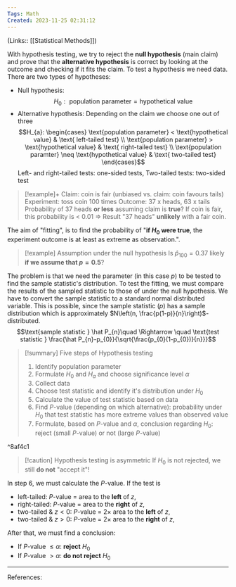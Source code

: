 ```yaml
---
Tags: Math
Created: 2023-11-25 02:31:12
---
```

(Links:: [[Statistical Methods]])

With hypothesis testing, we try to reject the **null hypothesis** (main claim) and prove that the **alternative hypothesis** is correct by looking at the outcome and checking if it fits the claim. To test a hypothesis we need data. There are two types of hypotheses: 
- Null hypothesis: $$H_{0}: \text{ population parameter} = \text{hypothetical value}$$
- Alternative hypothesis: Depending on the claim we choose one out of three $$H_{a}: \begin{cases} \text{population parameter} < \text{hypothetical value} & \text{ left-tailed test} \\
\text{population parameter} > \text{hypothetical value} & \text{ right-tailed test} \\
\text{population paramter} \neq \text{hypothetical value} & \text{ two-tailed test}
\end{cases}$$ 
Left- and right-tailed tests:  one-sided tests,
Two-tailed tests: two-sided test

> [!example]+
> Claim: coin is fair (unbiased vs. claim: coin favours tails)
> Experiment: toss coin 100 times
> Outcome: 37 x heads, 63 x tails
> Probability of 37 heads **or less** assuming claim is **true**?
> If coin is fair, this probability is < $0.01$
> => Result "37 heads" **unlikely** with a fair coin.

The aim of "fitting", is to find the probability of "**if $H_0$ were true**, the experiment outcome is at least as extreme as observation.". 
> [!example] Assumption under the null hypothesis
>  Is $\hat p_{100}=0.37$ likely **if we assume that $p=0.5$**? 

The problem is that we need the parameter (in this case $p$) to be tested to find the sample statistic's distribution. To test the fitting, we must compare the results of the sampled statistic to those of under the null hypothesis. We have to convert the sample statistic to a standard normal distributed variable. This is possible, since the sample statistic ($p$) has a sample distribution which is approximately $N\left(n, \frac{p(1-p)}{n}\right)$-distributed. 
$$\text{sample statistic } \hat P_{n}\quad \Rightarrow \quad \text{test statistic } \frac{\hat P_{n}-p_{0}}{\sqrt{\frac{p_{0}(1-p_{0})}{n}}}$$ 

> [!summary] Five steps of Hypothesis testing
> 1. Identify population parameter
> 2. Formulate $H_{0}$ and $H_{a}$ and choose significance level $\alpha$ 
> 3. Collect data
> 4. Choose test statistic and identify it's distribution under $H_{0}$
> 5. Calculate the value of test statistic based on data
> 6. Find $P$-value (depending on which alternative): probability under $H_{0}$ that test statistic has more extreme values than observed value
> 7. Formulate, based on $P$-value and $\alpha$, conclusion regarding $H_{0}$: reject (small $P$-value) or not (large $P$-value)

^8af4c1

> [!caution] Hypothesis testing is asymmetric
> If $H_0$ is not rejected, we still **do not** "accept it"!

In step 6, we must calculate the $P$-value. If the test is 
- left-tailed: $P$-value = area to the **left** of $z$,
- right-tailed: $P$-value = area to the **right** of $z$,
- two-tailed & $z<0$: $P$-value = $2\times$ area to the **left** of $z$,
- two-tailed & $z>0$: $P$-value = $2\times$ area to the **right** of $z$,

After that, we must find a conclusion:
- If $P$-value $\leq \alpha$: **reject** $H_{0}$
- If $P$-value $> \alpha$: **do not reject** $H_{0}$


---
References: